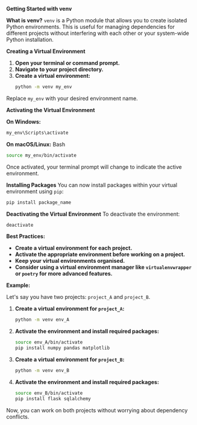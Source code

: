 **Getting Started with venv**

**What is venv?** `venv` is a Python module that allows you to create isolated Python environments. This is useful for managing dependencies for different projects without interfering with each other or your system-wide Python installation.

**Creating a Virtual Environment**

1. **Open your terminal or command prompt.**
2. **Navigate to your project directory.**
3. **Create a virtual environment:**
    ```bash
    python -m venv my_env
    ```

Replace `my_env` with your desired environment name.

**Activating the Virtual Environment**

**On Windows:**
```cmd
my_env\Scripts\activate
```

**On macOS/Linux:**
Bash
```sh
source my_env/bin/activate
```

Once activated, your terminal prompt will change to indicate the active environment.

**Installing Packages** You can now install packages within your virtual environment using `pip`:
```sh
pip install package_name
```

**Deactivating the Virtual Environment** To deactivate the environment:
```sh
deactivate
```

**Best Practices:**
- **Create a virtual environment for each project.**
- **Activate the appropriate environment before working on a project.**
- **Keep your virtual environments organised.**
- **Consider using a virtual environment manager like `virtualenvwrapper` or `poetry` for more advanced features.**

**Example:**

Let's say you have two projects: `project_A` and `project_B`.

1. **Create a virtual environment for `project_A`:**
    ```sh
    python -m venv env_A
    ```

2. **Activate the environment and install required packages:**    
    ```sh
    source env_A/bin/activate
    pip install numpy pandas matplotlib
    ```
    
3. **Create a virtual environment for `project_B`:**
    ```sh
    python -m venv env_B
    ```
    
4. **Activate the environment and install required packages:**
    ```sh
    source env_B/bin/activate
    pip install flask sqlalchemy
    ```
    
Now, you can work on both projects without worrying about dependency conflicts.